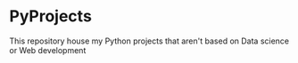 # PyProjects
This repository house my Python projects that aren't based on Data science or Web development
